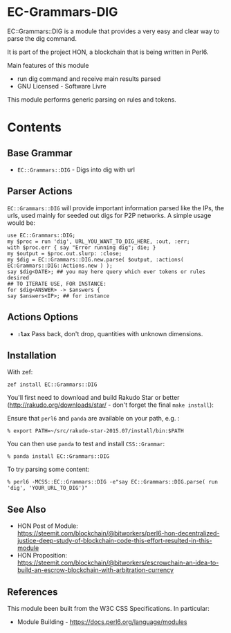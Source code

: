 EC-Grammars-DIG
===============

EC::Grammars::DIG is a module that provides a very easy and clear way to parse the dig command.

It is part of the project HON, a blockchain that is being written in Perl6.

Main features of this module
- run dig command and receive main results parsed
- GNU Licensed - Software Livre

This module performs generic parsing on rules and tokens.

Contents
========

Base Grammar
------------
- `EC::Grammars::DIG`  - Digs into dig with url

Parser Actions
--------------
`EC::Grammars::DIG` will provide important information parsed like the IPs, the urls,
used mainly for seeded out digs for P2P networks. A simple usage would be:

    use EC::Grammars::DIG;
    my $proc = run 'dig', URL_YOU_WANT_TO_DIG_HERE, :out, :err;
    with $proc.err { say "Error running dig"; die; }
    my $output = $proc.out.slurp: :close;
    my $dig = EC::Grammars::DIG.new.parse( $output, :actions( EC:Grammars::DIG::Actions.new ) );
    say $dig<DATE>; ## you may here query which ever tokens or rules desired
    ## TO ITERATE USE, FOR INSTANCE:
    for $dig<ANSWER> -> $answers {
    say $answers<IP>; ## for instance

## Actions Options

- **`:lax`** Pass back, don't drop, quantities with unknown dimensions.

Installation
------------

With zef: 

    zef install EC::Grammars::DIG

You'll first need to download and build Rakudo Star or better (http://rakudo.org/downloads/star/ - don't forget the final `make install`):

Ensure that `perl6` and `panda` are available on your path, e.g. :

    % export PATH=~/src/rakudo-star-2015.07/install/bin:$PATH

You can then use `panda` to test and install `CSS::Grammar`:

    % panda install EC::Grammars::DIG

To try parsing some content:

    % perl6 -MCSS::EC::Grammars::DIG -e"say EC::Grammars::DIG.parse( run 'dig', 'YOUR_URL_TO_DIG')"

See Also
--------
- HON Post of Module: https://steemit.com/blockchain/@bitworkers/perl6-hon-decentralized-justice-deep-study-of-blockchain-code-this-effort-resulted-in-this-module 
- HON Proposition: https://steemit.com/blockchain/@bitworkers/escrowchain-an-idea-to-build-an-escrow-blockchain-with-arbitration-currency

References
----------
This module been built from the W3C CSS Specifications. In particular:

- Module Building - https://docs.perl6.org/language/modules
